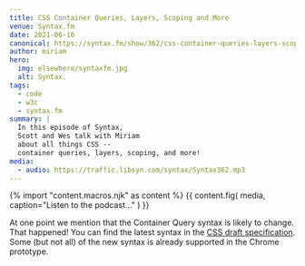 ```yaml
---
title: CSS Container Queries, Layers, Scoping and More
venue: Syntax.fm
date: 2021-06-16
canonical: https://syntax.fm/show/362/css-container-queries-layers-scoping-and-more-with-miriam-suzanne
author: miriam
hero:
  img: elsewhere/syntaxfm.jpg
  alt: Syntax.
tags:
  - code
  - w3c
  - syntax.fm
summary: |
  In this episode of Syntax,
  Scott and Wes talk with Miriam
  about all things CSS --
  container queries, layers, scoping, and more!
media:
  - audio: https://traffic.libsyn.com/syntax/Syntax362.mp3
---
```


{% import "content.macros.njk" as content %}
{{ content.fig(
  media,
  caption="Listen to the podcast..."
) }}

At one point we mention
that the Container Query syntax
is likely to change.
That happened!
You can find the latest syntax
in the [CSS draft specification](https://drafts.csswg.org/css-contain-3/).
Some (but not all) of the new syntax
is already supported in the Chrome prototype.
